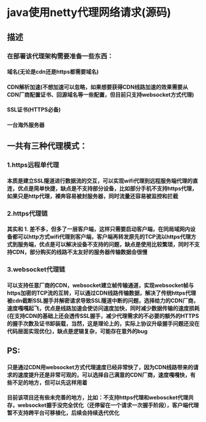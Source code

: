 # java使用netty代理网络请求(源码)

## 描述

### 在部署该代理架构需要准备一些东西：

#### 域名(无论是cdn还是https都需要域名)

#### CDN解析加速(不想加速可以忽略，如果想要获得CDN线路加速的效果需要从CDN厂商配置证书、回源域名等一些配置，但目前只支持websocket方式代理)

#### SSL证书(HTTPS必备)

#### 一台海外服务器

## 一共有三种代理模式：

### 1.https远程单代理

#### 本质是建立SSL隧道进行数据流的交互，可以实现wifi代理到远程服务端代理的直连，优点是简单快捷，缺点是不支持部分设备，比如部分手机不支持https代理，如果只是http代理，裸奔容易被封服务器，同时流量还容易被监控和拦截

### 2.https代理链

#### 其实和 1. 差不多，但多了一层客户端，这样只需要启动客户端，在同局域网内设备都可以http方式wifi代理到客户端，客户端再转发原先的TCP流以https代理方式到服务端，优点是可以解决设备不支持的问题，缺点是使用比较繁琐，同时不支持CDN，部分购买的线路不太友好的服务器传输数据会很慢

### 3.websocket代理链

#### 可以支持任意厂商的CDN，websocket建立帧传输通道，实现websocket帧与https加密的TCP流的互转，可以通过CDN线路传输数据，解决了传统https代理被cdn截断SSL握手并解密请求导致SSL隧道中断的问题，选择给力的CDN厂商，速度嘎嘎起飞，优点是线路加速会使访问速度加快，同时减少数据传输的速度损耗(在支持CDN的基础上还会透传SSL握手，减少代理需求的不必要的额外的HTTPS的握手次数及证书卸装载，当然，这是理论上的，实际上协议升级握手问题还没在代码层面实现优化)，缺点是逻辑复杂，可能存在意外的bug


## PS:

#### 只是通过CDN用websocket方式代理速度已经非常快了，因为CDN线路带来的请求的速度提升还是非常可观的，可以选择自己满意的CDN厂商，速度嘎嘎快，有些不足的地方，但可以先这样用着

#### 目前该项目还有些未完善的地方，比如：不支持https代理和weboscket代理共存，websocket握手没完全优化（还停留在一个请求一次握手阶段），客户端代理暂不支持跨平台可移植化，后续会持续迭代优化
